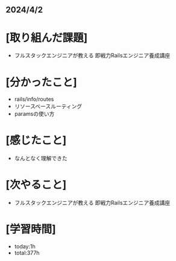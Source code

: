 ## 2024/4/2

# [取り組んだ課題]
- フルスタックエンジニアが教える 即戦力Railsエンジニア養成講座
# [分かったこと]
- rails/info/routes
- リソースベースルーティング
- paramsの使い方
# [感じたこと]  
- なんとなく理解できた
# [次やること]
- フルスタックエンジニアが教える 即戦力Railsエンジニア養成講座
# [学習時間]
- today:1h 
- total:377h

